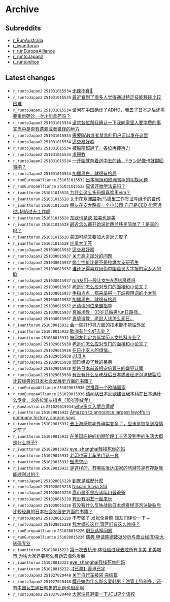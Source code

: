 # Archive

## Subreddits

- [r_RunAustralia](r_RunAustralia/index.md)
- [r_iwanttorun](r_iwanttorun/index.md)
- [r_runEuropaAlliance](r_runEuropaAlliance/index.md)
- [r_runtoJapan2](r_runtoJapan2/index.md)
- [r_runtonihon](r_runtonihon/index.md)

## Latest changes

- `r_runtoJapan2` `251031015534` [无辣不食🍜](posts/r_runtoJapan2/251030052352_1ojrdbx.md)
- `r_runtoJapan2` `251031015534` [最近看到了很多人觉得通过特定技能移民比较困难](posts/r_runtoJapan2/251030111534_1ojwvcn.md)
- `r_runtoJapan2` `251031015534` [请问在中国确诊了ADHD，我去了日本之后还需要重新确诊一次才能拿药吗？](posts/r_runtoJapan2/251030071217_1ojt1x2.md)
- `r_runtoJapan2` `251031015534` [请求各位帮我确认一下我向家里人要学费的事宜当中是否有遗漏或者错误的地方](posts/r_runtoJapan2/251030040217_1ojpyd0.md)
- `r_runtoJapan2` `251031015534` [需要BAN或者禁言的用户可以发在这里](posts/r_runtoJapan2/251030043114_1ojqh7h.md)
- `r_runtoJapan2` `251031015534` [這交易好嗎](posts/r_runtoJapan2/251029173825_1ojb3n3.md)
- `r_runtoJapan2` `251031015534` [被越南超過了，各位再接再力](posts/r_runtoJapan2/251031013058_1okht40.md)
- `r_runtoJapan2` `251031015534` [求赐教](posts/r_runtoJapan2/251030104741_1ojwd6j.md)
- `r_runtoJapan2` `251031015534` [一开始就奔着送中去的话，Fラン好像也就那回事吧？](posts/r_runtoJapan2/251030065116_1ojsq9z.md)
- `r_runtoJapan2` `251031015534` [加個黑白，就很有格局](posts/r_runtoJapan2/251029191628_1ojdrf7.md)
- `r_runEuropaAlliance` `251031015532` [日本驾照和欧洲驾照的切换问题](posts/r_runEuropaAlliance/251030033127_1ojpd0o.md)
- `r_runEuropaAlliance` `251031015532` [应该开始学法语吗？](posts/r_runEuropaAlliance/251030024151_1ojoddk.md)
- `r_iwanttorun` `251031015528` [为什么这么多码蛆喜欢用vim？](posts/r_iwanttorun/251030044842_1ojqrz3.md)
- `r_iwanttorun` `251031015528` [关于在塞浦路斯/马德里工作签证与绿卡的咨询](posts/r_iwanttorun/251030025520_1ojon4o.md)
- `r_iwanttorun` `251031015528` [朋友在安大略有一个小公司 自己是CEO 能否通过LMIA过去工作呢](posts/r_iwanttorun/251030065350_1ojsroj.md)
- `r_iwanttorun` `251031015528` [东欧也是欧 拉美也是美](posts/r_iwanttorun/251031010255_1okh7te.md)
- `r_iwanttorun` `251031015528` [最近怎么都开始说新西兰移民简单了？是真的吗？](posts/r_iwanttorun/251030141811_1ok0yt7.md)
- `r_iwanttorun` `251031015528` [美国可能又要加大遣返力度了](posts/r_iwanttorun/251030142502_1ok155k.md)
- `r_iwanttorun` `251031015528` [加拿大工签](posts/r_iwanttorun/251030130623_1ojz6ru.md)
- `r_runtoJapan2` `251030015937` [這交易好嗎](posts/r_runtoJapan2/251029173825_1ojb3n3.md)
- `r_runtoJapan2` `251030015937` [关于高才加分的问题](posts/r_runtoJapan2/251029022157_1oisu75.md)
- `r_runtoJapan2` `251030015937` [修士性价比是不是拉爆大支研究生](posts/r_runtoJapan2/251029135703_1oj58bz.md)
- `r_runtoJapan2` `251030015937` [谁还记得喜欢用伪中国语发大字报的家乡人的ID](posts/r_runtoJapan2/251029093521_1oj007s.md)
- `r_runtoJapan2` `251030015937` [run友们一般让女生A酒店房费吗](posts/r_runtoJapan2/251029074818_1oiyew6.md)
- `r_runtoJapan2` `251030015937` [老哥们怎么应对专门的面接和小论文？](posts/r_runtoJapan2/251028235614_1oipnxa.md)
- `r_runtoJapan2` `251030015937` [手指点点，都来举报一下歧视用词的小太监](posts/r_runtoJapan2/251029234412_1ojkibl.md)
- `r_runtoJapan2` `251030015937` [加個黑白，就很有格局](posts/r_runtoJapan2/251029191628_1ojdrf7.md)
- `r_runtoJapan2` `251030015937` [还请请列位亲自指导](posts/r_runtoJapan2/251029071530_1oixxub.md)
- `r_runtoJapan2` `251030015937` [真诚求教，33岁已婚男run日路径。](posts/r_runtoJapan2/251029235722_1ojktbq.md)
- `r_runtoJapan2` `251030015937` [真挚请教，老鼠人该怎么润日。](posts/r_runtoJapan2/251029035058_1oiulvg.md)
- `r_iwanttorun` `251030015932` [会一些打印机方面的技术能不能往外润](posts/r_iwanttorun/251029123029_1oj37sd.md)
- `r_iwanttorun` `251030015932` [欧洲有什么好去处？](posts/r_iwanttorun/251029185448_1ojd6dm.md)
- `r_iwanttorun` `251030015932` [被网友判定为低学历人文社科专业了](posts/r_iwanttorun/251029215324_1ojhtlq.md)
- `r_runtoJapan2` `251029015938` [老哥们怎么应对专门的面接和小论文？](posts/r_runtoJapan2/251028235614_1oipnxa.md)
- `r_runtoJapan2` `251029015938` [在日小支人的煩惱。](posts/r_runtoJapan2/251028113337_1oi6vxb.md)
- `r_runtoJapan2` `251029015938` [J.I.B.A](posts/r_runtoJapan2/251028233649_1oip7kw.md)
- `r_runtoJapan2` `251029015938` [润日组毁了我的弟弟](posts/r_runtoJapan2/251028155137_1oid2gs.md)
- `r_runtoJapan2` `251029015938` [枪杀日本前首相安倍晋三的嫌犯认罪](posts/r_runtoJapan2/251028115920_1oi7dvz.md)
- `r_runtoJapan2` `251029015938` [有没有什么反映战后日本或者经济泡沫破裂后比较经典的日本社会发展史方面的书籍？](posts/r_runtoJapan2/251027170737_1ohk5nx.md)
- `r_runEuropaAlliance` `251029015936` [求推荐一个欧陆国家](posts/r_runEuropaAlliance/251028190005_1oii5m5.md)
- `r_runEuropaAlliance` `251029015936` [请问从日本润欧建议我本科在日本选什么专业，求各位润友指点（18岁刚成年）](posts/r_runEuropaAlliance/251028072212_1oi2yj5.md)
- `r_RunAustralia` `251029015934` [whv多久入境合适呢](posts/r_RunAustralia/251028133606_1oi9jsp.md)
- `r_iwanttorun` `251029015932` [Amazon to announce largest layoffs in company history, source says](posts/r_iwanttorun/251028172609_1oifn63.md)
- `r_iwanttorun` `251029015932` [去上海感觉老外确实变多了，应该是恢复到疫情之前了](posts/r_iwanttorun/251028130528_1oi8u3f.md)
- `r_iwanttorun` `251029015932` [在美国庇护的初期阶段工卡还没到手的生活大概是什么样子?](posts/r_iwanttorun/251028130645_1oi8v33.md)
- `r_iwanttorun` `251029015932` [eve_shanghai我操死你的妈](posts/r_iwanttorun/251028003832_1ohvmld.md)
- `r_iwanttorun` `251029015932` [老印也玩上车关门这一套](posts/r_iwanttorun/251028102129_1oi5lg5.md)
- `r_iwanttorun` `251029015932` [壁虎求助](posts/r_iwanttorun/251028114358_1oi72zc.md)
- `r_iwanttorun` `251029015932` [是这样的，有哪些发达国家的旅游签是有存款就能顺利过的？](posts/r_iwanttorun/251028022934_1ohxzzo.md)
- `r_runtoJapan2` `251028015228` [到底是經歷什麼](posts/r_runtoJapan2/251026221848_1ogxp1y.md)
- `r_runtoJapan2` `251028015228` [Nissan Silvia S13](posts/r_runtoJapan2/251027141130_1ohfgq2.md)
- `r_runtoJapan2` `251028015228` [高市是不是应该叫川普爸爸](posts/r_runtoJapan2/251028000419_1ohuw1f.md)
- `r_runtoJapan2` `251028015228` [有没有朋友一起来玩](posts/r_runtoJapan2/251027061237_1oh701b.md)
- `r_runtoJapan2` `251028015228` [有没有什么反映战后日本或者经济泡沫破裂后比较经典的日本社会发展史方面的书籍？](posts/r_runtoJapan2/251027170737_1ohk5nx.md)
- `r_runtoJapan2` `251028015228` [不夸张了 发张全身照 润友们评价一下 ~](posts/r_runtoJapan2/251027153152_1ohhkqs.md)
- `r_runtoJapan2` `251028015228` [我大概长这样 穹区们有这么帅吗？](posts/r_runtoJapan2/251027110913_1ohbijj.md)
- `r_runEuropaAlliance` `251028015226` [职业选择问题](posts/r_runEuropaAlliance/251026064622_1ogdsie.md)
- `r_runEuropaAlliance` `251028015226` [瑞典 申请隆德数据分析与商业经济/斯大 转码专业](posts/r_runEuropaAlliance/251027034831_1oh4l8p.md)
- `r_iwanttorun` `251028015222` [第一次去杭州,体验超过我去过所有北美 北美城市,为啥大家还要那么费劲去海外发展](posts/r_iwanttorun/251027162455_1ohj03w.md)
- `r_iwanttorun` `251028015222` [eve_shanghai我操死你的妈](posts/r_iwanttorun/251028003832_1ohvmld.md)
- `r_iwanttorun` `251028015222` [【已潤】香港已定](posts/r_iwanttorun/251027125014_1ohdiun.md)
- `r_runtoJapan2` `251027020448` [关于自行车被盗 完结篇](posts/r_runtoJapan2/251026173122_1ogqjx2.md)
- `r_runtoJapan2` `251027020448` [樱花妹为什么那么爱韩男？油管上特别多，还有中国女生嫁日韩男的比例也很高啊](posts/r_runtoJapan2/251026060208_1ogd3c6.md)
- `r_runtoJapan2` `251027020448` [大家注意避雷一下JCLI这个语校](posts/r_runtoJapan2/251026010520_1og7rt1.md)
